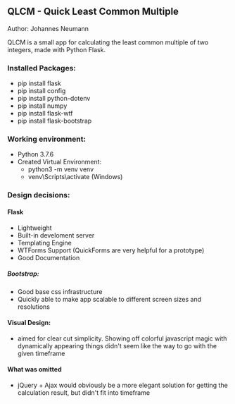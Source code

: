 ## QLCM - Quick Least Common Multiple

Author: Johannes Neumann

QLCM is a small app for calculating the least common multiple of two integers, made with Python Flask. 

### Installed Packages:
* pip install flask
* pip install config
* pip install python-dotenv
* pip install numpy
* pip install flask-wtf
* pip install flask-bootstrap

### Working environment:
* Python 3.7.6
* Created Virtual Environment:
  * python3 -m venv venv
  * venv\Scripts\activate (Windows)

### Design decisions:

#### Flask
 * Lightweight
 * Built-in develoment server
 * Templating Engine 
 * WTForms Support (QuickForms are very helpful for a prototype)
 * Good Documentation

##### Bootstrap:
* Good base css infrastructure
* Quickly able to make app scalable to different screen sizes and resolutions

#### Visual Design:
* aimed for clear cut simplicity. Showing off colorful javascript magic with dynamically appearing things didn't seem like the way to go with the given timeframe

#### What was omitted
* jQuery + Ajax would obviously be a more elegant solution for getting the calculation result, but didn't fit into timeframe
